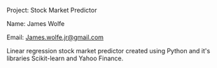 Project: Stock Market Predictor

Name: James Wolfe

Email: James.wolfe.jr@gmail.com

Linear regression stock market predictor created using Python and it's libraries Scikit-learn and Yahoo Finance.